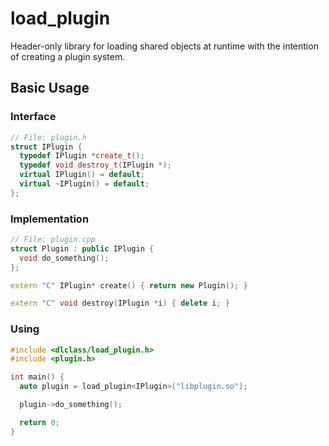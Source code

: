 # load_plugin

Header-only library for loading shared objects at runtime with the intention of creating a plugin system.

## Basic Usage

### Interface

```c++
// File: plugin.h
struct IPlugin {
  typedef IPlugin *create_t();
  typedef void destroy_t(IPlugin *);
  virtual IPlugin() = default;
  virtual ~IPlugin() = default;
};
```

### Implementation

```c++
// File: plugin.cpp
struct Plugin : public IPlugin {
  void do_something();
};

extern "C" IPlugin* create() { return new Plugin(); }

extern "C" void destroy(IPlugin *i) { delete i; }
```

### Using

```c++
#include <dlclass/load_plugin.h>
#include <plugin.h>

int main() {
  auto plugin = load_plugin<IPlugin>("libplugin.so");

  plugin->do_something();

  return 0;
}
```
